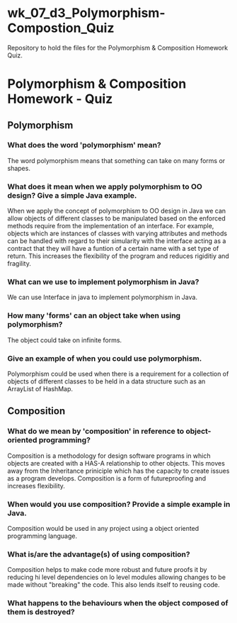 # wk_07_d3_Polymorphism-Compostion_Quiz
Repository to hold the files for the Polymorphism &amp; Composition Homework Quiz.

<h1>Polymorphism & Composition Homework - Quiz</h1>
<h2>Polymorphism</h2>

<h3>What does the word 'polymorphism' mean?</h3>

<p>The word polymorphism means that something can take on many forms or shapes.</p> 

<h3>What does it mean when we apply polymorphism to OO design? Give a simple Java example.</h3>

<p>When we apply the concept of polymorphism to OO design in Java we can allow objects of different classes to be manipulated based on the enforced methods require from the implementation of an interface. For example, objects which are instances of classes with varying attributes and methods can be handled with regard to their simularity with the interface acting as a contract that they will have a funtion of a certain name with a set type of return. This increases the flexibility of the program and reduces rigiditiy and fragility.</p>

<h3>What can we use to implement polymorphism in Java?</h3>

<p>We can use Interface in java to implement polymorphism in Java.</p>

<h3>How many 'forms' can an object take when using polymorphism?</h3>

<p>The object could take on infinite forms.</p>

<h3>Give an example of when you could use polymorphism.</h3>

<p>Polymorphism could be used when there is a requirement for a collection of objects of different classes to be held in a data structure such as an ArrayList of HashMap.

<h2>Composition</h2>

<h3>What do we mean by 'composition' in reference to object-oriented programming?</h3>

<p>Composition is a methodology for design software programs in which objects are created with a HAS-A relationship to other objects. This moves away from the Inheritance priniciple which has the capacity to create issues as a program develops. Composition is a form of futureproofing and increases flexibility.

<h3>When would you use composition? Provide a simple example in Java.</h3>

<p>Composition would be used in any project using a object oriented programming language.</p>

<h3>What is/are the advantage(s) of using composition?</h3>

<p>Composition helps to make code more robust and future proofs it by reducing hi level dependencies on lo level modules allowing changes to be made without "breaking" the code. This also lends itself to reusing code. </p>

<h3>What happens to the behaviours when the object composed of them is destroyed?</h3>
